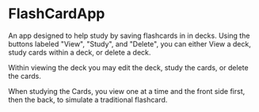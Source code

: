 # FlashCardApp
An app designed to help study by saving flashcards in in decks.
Using the buttons labeled "View", "Study", and "Delete", you can either View a deck, study cards within a deck, or delete a deck.

Within viewing the deck you may edit the deck, study the cards, or delete the cards. 

When studying the Cards, you view one at a time and the front side first, then the back, to simulate a traditional flashcard.

